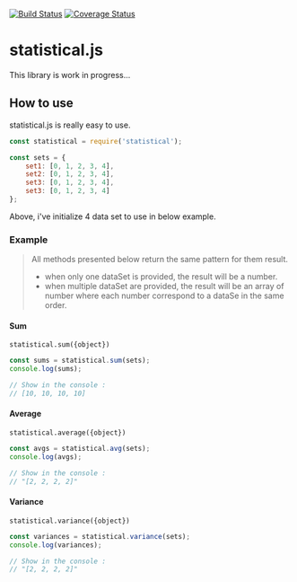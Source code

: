 [![Build Status](https://travis-ci.org/adrien2p/statistical.js.svg?branch=master)](https://travis-ci.org/adrien2p/statistical.js)
[![Coverage Status](https://coveralls.io/repos/github/adrien2p/statistical.js/badge.svg?branch=master)](https://coveralls.io/github/adrien2p/statistical.js?branch=master)
# statistical.js

This library is work in progress...

## How to use

statistical.js is really easy to use. 

```javascript
const statistical = require('statistical');

const sets = {
    set1: [0, 1, 2, 3, 4],
    set2: [0, 1, 2, 3, 4],
    set3: [0, 1, 2, 3, 4],
    set3: [0, 1, 2, 3, 4]
};
``` 
Above, i've initialize 4 data set to use in below example.

### Example

> All methods presented below return the same pattern for them result.
> - when only one dataSet is provided, the result will be a number.
> - when multiple dataSet are provided, the result will be an array of number where each number correspond to a dataSe in the same order.

#### Sum

`statistical.sum({object})`

```javascript
const sums = statistical.sum(sets);
console.log(sums);

// Show in the console :
// [10, 10, 10, 10]
```
#### Average

`statistical.average({object})`

```javascript
const avgs = statistical.avg(sets);
console.log(avgs);

// Show in the console :
// "[2, 2, 2, 2]"
```

#### Variance

`statistical.variance({object})`

```javascript
const variances = statistical.variance(sets);
console.log(variances);

// Show in the console :
// "[2, 2, 2, 2]"
```



